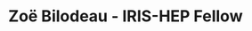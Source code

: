 ---
layout: fellow
pagetype: fellow
shortname: zbilodea
permalink: /fellows/zbilodea.html
fellow-name: "Zo\xEB Bilodeau"
title: "Zo\xEB Bilodeau - IRIS-HEP Fellow"
active: false
dates:
  start: 2022-05-16
  end: 2022-08-05
photo: "/assets/images/team/fellows-2022/Zo\xEB-Bilodeau.jpg"
institution: Skidmore College
e-mail: zbilodea@skidmore.edu
project_title: Fast Integration of Poisson Distributions for Dead Sensor Marginalization
project_goal: >
  The XENON collaboration's XENONnT particle detector is a dual-phase time projection
  chamber (TPC) made with the goal of detecting dark matter. To do this, XENON measures
  how many photons are detected by each sensor in the TPC during a collision between
  a xenon particle and a particle passing through the machine. Calculating the correlations
  between the numbers of photons enables inference of the types of particles that
  are reacting with the xenon in the detector, so that they will be able to identify
  a dark matter particle if one passes through. These correlations can create high
  dimensional problems which are far too costly for the current software to compute
  in a reasonable amount of time. The goal of this project is to optimize the calculation
  of the Poisson probability distribution, which is used in computing the correlations,
  so that when the next set of data is collected, these calculations can be done quickly
  and not require a highly sophisticated computer.
mentors:
- Tina Peters (University of Delaware)
- Chris Tunnell (Rice University)
proposal: /assets/pdf/fellows-2022/058-Zoe-Bilodeau.pdf
github-username: zbilodea
presentations:
- title: Fast Integration of Poisson Distributions for Dead Sensor Marginalization
  date: 2022-10-05
  url: https://indico.cern.ch/event/1195273/contributions/5075656/attachments/2522732/4338112/IRIS-HEP%20Final%20Bilodeau.pdf
  meeting: IRIS-HEP Fellows Presentations 2022
  meetingurl: https://indico.cern.ch/event/1195273/
  recordingurl: https://youtu.be/rjqnJbT7T1s
  focus-area:
current_status: >
  A placeholder for status updates
linkedin-profile: "https://www.linkedin.com/in/zo\xEB-bilodeau-0778b3202"
focus-area:
challenge-area:
funding-source: nsf
---